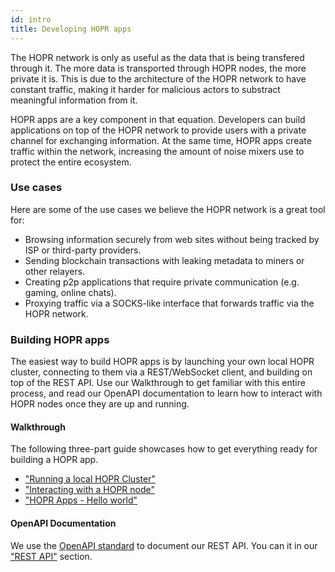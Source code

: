 ```yaml
---
id: intro
title: Developing HOPR apps
---
```


The HOPR network is only as useful as the data that is being transfered through it. The more data is transported
through HOPR nodes, the more private it is. This is due to the architecture of the HOPR network to have constant
traffic, making it harder for malicious actors to substract meaningful information from it.

HOPR apps are a key component in that equation. Developers can build applications on top of the HOPR network to
provide users with a private channel for exchanging information. At the same time, HOPR apps create traffic within
the network, increasing the amount of noise mixers use to protect the entire ecosystem.

### Use cases

Here are some of the use cases we believe the HOPR network is a great tool for:

- Browsing information securely from web sites without being tracked by ISP or third-party providers.
- Sending blockchain transactions with leaking metadata to miners or other relayers.
- Creating p2p applications that require private communication (e.g. gaming, online chats).
- Proxying traffic via a SOCKS-like interface that forwards traffic via the HOPR network.

### Building HOPR apps

The easiest way to build HOPR apps is by launching your own local HOPR cluster, connecting to them via a REST/WebSocket
client, and building on top of the REST API. Use our Walkthrough to get familiar with this entire process, and read our
OpenAPI documentation to learn how to interact with HOPR nodes once they are up and running.

#### Walkthrough

The following three-part guide showcases how to get everything ready for building a HOPR app.

- ["Running a local HOPR Cluster"](/developers/starting-local-cluster)
- ["Interacting with a HOPR node"](/developers/connecting-node)
- ["HOPR Apps - Hello world"](/developers/tutorial-hello-world)

#### OpenAPI Documentation

We use the [OpenAPI standard](https://swagger.io/specification/) to document our REST API. You can it in our
["REST API"](/developers/rest-api) section.